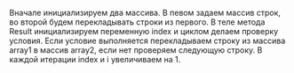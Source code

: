 Вначале инициализируем два массива. В певом задаем массив строк, во второй будем перекладывать строки из первого. В теле метода Result инициализируем переменную index и циклом делаем проверку условия. Если условие выполняется перекладываем строку из массива array1 в массив array2, если нет проверяем следующую строку. В каждой итерации index и i увеличиваем на 1.